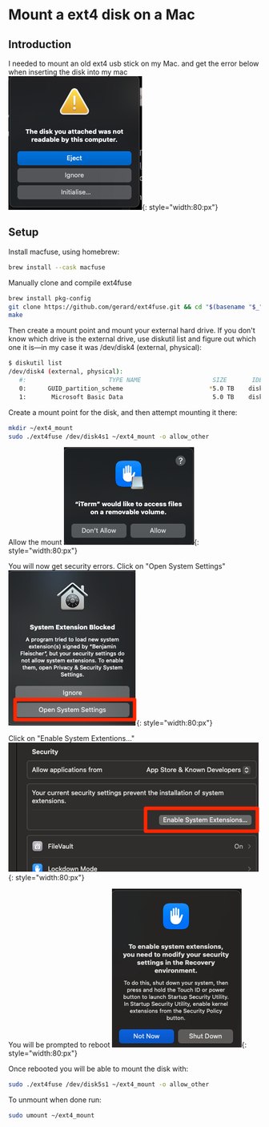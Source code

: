 # Mount a ext4 disk on a Mac

## Introduction
I needed to mount an old ext4 usb stick on my Mac. and get the error below when inserting the disk into my mac
![image](./img/ext4error.png){: style="width:80:px"}

## Setup
Install macfuse, using homebrew:
```bash
brew install --cask macfuse
```

Manually clone and compile ext4fuse
```bash
brew install pkg-config
git clone https://github.com/gerard/ext4fuse.git && cd "$(basename "$_" .git)"
make
```

Then create a mount point and mount your external hard drive. If you don't know which drive is the external drive, use diskutil list and figure out which one it is—in my case it was /dev/disk4 (external, physical):
```bash
$ diskutil list 
/dev/disk4 (external, physical):
   #:                       TYPE NAME                    SIZE       IDENTIFIER
   0:      GUID_partition_scheme                        *5.0 TB    disk4
   1:       Microsoft Basic Data                         5.0 TB    disk4s1
```
 Create a mount point for the disk, and then attempt mounting it there:
```bash
mkdir ~/ext4_mount
sudo ./ext4fuse /dev/disk4s1 ~/ext4_mount -o allow_other
```

Allow the mount
![image](./img/mountext4_1.png){: style="width:80:px"}

You will now get security errors. Click on "Open System Settings"
![image](./img/mountext4_2.png){: style="width:80:px"}

Click on "Enable System Extentions..."
![image](./img/mountext4_3.png){: style="width:80:px"}

You will be prompted to reboot
![image](./img/mountext4_4.png){: style="width:80:px"}

Once rebooted you will be able to mount the disk with:
```bash
sudo ./ext4fuse /dev/disk5s1 ~/ext4_mount -o allow_other
```

To unmount when done run:
```bash
sudo umount ~/ext4_mount
```
